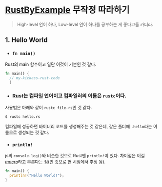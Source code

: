 # [RustByExample](https://rustbyexample.com/hello.html#hello-world) 무작정 따라하기
> High-level 언어 하나, Low-level 언어 하나를 공부하는 게 좋다고들 카더라.
## 1. Hello World
* ### `fn main()`
Rust의 main 함수이고 일단 이것이 기본인 것 같다.
```rust
fn main() {
  // my-kickass-rust-code
  }
```
* ### Rust는 컴파일 언어이고 컴파일러의 이름은 `rustc`이다.
사용법은 아래와 같이 `rustc file.rs`인 것 같다.
```
$ rustc hello.rs
```
컴파일에 성공하면 바이너리 코드를 생성해주는 것 같은데, 같은 폴더에 `.hello`라는 이름으로 생성되는 것 같다.
* ### `println!`
js의 `console.log()`와 비슷한 것으로 Rust엔 `println!`이 있다. 차이점은 이걸 [*macro*](https://rustbyexample.com/macros.html)라고 부른다는 점(인 것으로 현 시점에서 추정 됨).
```rust
fn main() {
  println!("Hello World!");
}
```